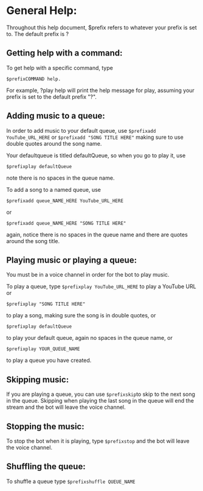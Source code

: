 
# General Help:  
Throughout this help document, $prefix refers to whatever your prefix is set to. The default prefix is ?

## Getting help with a command:  
To get help with a specific command, type 
```
$prefixCOMMAND help. 
```
For example,
?play help will print the help message for play, assuming your prefix is set to
the default prefix "?".

## Adding music to a queue:  
In order to add music to your default queue, use 
```$prefixadd YouTube_URL_HERE```
or
```$prefixadd "SONG TITLE HERE"```
making sure to use double quotes around the song name.

Your defaultqueue is titled defaultQueue, so when you go to play it, use 
```
$prefixplay defaultQueue 
```
note there is no spaces in the queue name.

To add a song to a named queue, use 
```
$prefixadd queue_NAME_HERE YouTube_URL_HERE 
```
or
```
$prefixadd queue_NAME_HERE "SONG TITLE HERE" 
```
again, notice there is no spaces in the queue name and there are quotes around the song title.

## Playing music or playing a queue:  
You must be in a voice channel in order for the bot to play music.

To play a queue, type 
```$prefixplay YouTube_URL_HERE```
to play a YouTube URL or
```
$prefixplay "SONG TITLE HERE" 
```
to play a song, making sure the song is in double quotes, or 
```
$prefixplay defaultQueue
```
to play your default queue, again no spaces in the queue name, or 
```
$prefixplay YOUR_QUEUE_NAME
```
to play a queue you have created.

## Skipping music:  
If you are playing a queue, you can use ```$prefixskip```to skip to the 
next song in the queue. Skipping when playing the last song in the queue 
will end the stream and the bot will leave the voice channel.

## Stopping the music:  
To stop the bot when it is playing, type 
```$prefixstop``` 
and the bot will leave the voice channel.

## Shuffling the queue:  
To shuffle a queue type ```$prefixshuffle QUEUE_NAME```






